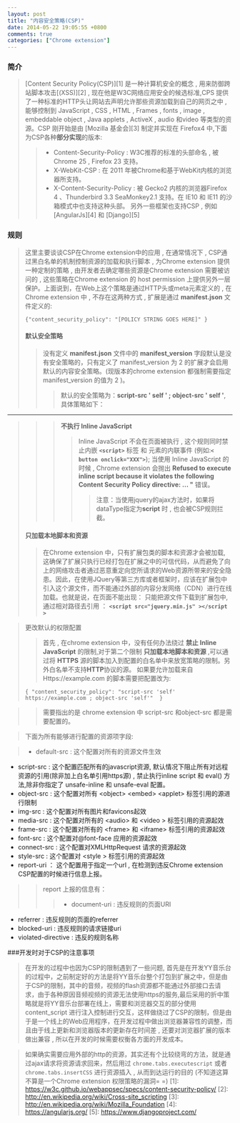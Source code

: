 ```yaml
---
layout: post
title: "内容安全策略(CSP)"
date: 2014-05-22 19:05:55 +0800
comments: true
categories: ["Chrome extension"]
---
```

### 简介

> [Content Security Policy(CSP)][1] 是一种计算机安全的概念 , 用来防御跨站脚本攻击[(XSS)][2] , 现在他是W3C网络应用安全的候选标准,CPS 提供了一种标准的HTTP头让网站去声明允许那些资源加载到自己的网页之中 , 能够控制到 JavaScript , CSS , HTML , Frames , fonts , image , embeddable object , Java applets , ActiveX , audio 和video 等类型的资源。CSP 刚开始是由 [Mozilla 基金会][3] 制定并实现在 Firefox4 中,下面为CSP各种**部分实现**的版本:
> 
> > *   Content-Security-Policy : W3C推荐的标准的头部命名 , 被 Chrome 25 , Firefox 23 支持。
> > *   X-WebKit-CSP : 在 2011 年被Chrome和基于WebKit内核的浏览器所支持。
> > *   X-Content-Security-Policy : 被 Gecko2 内核的浏览器Firefox 4 、Thunderbird 3.3 SeaMonkey2.1 支持。在 IE10 和 IE11 的沙箱模式中也支持这种头部。 另外一些框架也支持CSP , 例如 [AngularJs][4] 和 [Django][5]
<!-- more -->
### 规则

> 这里主要谈谈CSP在Chrome extension中的应用 , 在通常情况下 , CSP通过黑白名单的机制控制资源的加载和执行脚本 , 为Chrome extension 提供一种定制的策略 , 由开发者去确定哪些资源是Chrome extension 需要被访问的 , 这些策略在Chrome extension 的 host permission 上提供另外一层保护。上面说到，在Web上这个策略是通过HTTP头或meta元素定义的 , 在 Chrome extension 中 , 不存在这两种方式 , 扩展是通过 **manifest.json** 文件定义的:
> 
>  `{"content_security_policy": "[POLICY STRING GOES HERE]" }`
> 
> #### 默认安全策略
> 
> > 没有定义 **manifest.json** 文件中的 **manifest_version** 字段默认是没有安全策略的，只有定义了 manifest_version 为 2 的扩展才会启用默认的内容安全策略。(现版本的chrome extension 都强制需要指定 manifest_version 的值为 2 )。
> > 
> > > 默认的安全策略为：**script-src ' self ' ; object-src ' self '**,  具体策略如下：
********************
> > > **不执行 Inline JavaScript**
> > > > Inline JavaScript 不会在页面被执行 , 这个规则同时禁止内嵌 **`<script>`** 标签 和 元素的内联事件 (例如:**`< button onclick="XXX">`**); 当使用 Inline JavaScript 的时候 , Chrome extension 会抛出 **Refused to execute inline script because it violates the following Content Security Policy directive: ... "** 错误。
>>>>>注意：当使用jquery的ajax方法时，如果将dataType指定为**script** 时 , 也会被CSP规则拦截。
> #### 只加载本地脚本和资源
>> 在Chrome extension 中，只有扩展包类的脚本和资源才会被加载, 这确保了扩展只执行已经打包在扩展之中的可信代码，从而避免了向上的网络攻击者通过恶意重定向您所请求的Web资源所带来的安全隐患。因此，在使用JQuery等第三方库或者框架时，应该在扩展包中引入这个源文件，而不能通过外部的内容分发网络（CDN）进行在线加载。也就是说，在页面不能出现：
	<script src="http://ajax.googleapis.com/ajax
		/libs/jquery/2.0.1/jquery.min.js"></script>
    只能把源文件下载到扩展包中,通过相对路径去引用 ：
    **`<script src="jquery.min.js" ></script >`**

> 更改默认的权限配置
>> 首先 , 在chrome extension 中，没有任何办法绕过 **禁止 Inline JavaScript** 的限制,对于第二个限制 **只加载本地脚本和资源** ,可以通过将 **HTTPS** 源的脚本加入到配置的白名单中来放宽策略的限制。另外白名单不支持**HTTP**协议的源。
如果要允许加载来自Https://example.com 的脚本需要把配置改为:
>>
>`{
        "content_security_policy": "script-src 'self' https://example.com ; object-src 'self'" 
    }`
    
>>需要指出的是 chrome extension 中 script-src 和object-src 都是需要配置的。

>下面为所有能够进行配置的资源项字段:

> * default-src : 这个配置对所有的资源文件生效
* script-src : 这个配置匹配所有的javascript资源, 默认情况下阻止所有对远程资源的引用(除非加上白名单引用https源) , 禁止执行inline script 和 eval() 方法,除非你指定了 unsafe-inline 和 unsafe-eval 配置。
* object-src : 这个配置对所有 &lt;object&gt; &lt;embed&gt; &lt;applet&gt; 标签引用的源进行限制
* img-src : 这个配置对所有图片和favicons起效
* media-src : 这个配置对所有的 &lt;audio&gt; 和 &lt;video &gt; 标签引用的资源起效
* frame-src : 这个配置对所有的 &lt;frame&gt; 和 &lt;iframe&gt; 标签引用的资源起效
* font-src : 这个配置对@font-face 应用的资源起效
* connect-src : 这个配置对XMLHttpRequest 请求的资源起效
* style-src : 这个配置对 &lt;style &gt; 标签引用的资源起效
* report-uri ： 这个配置用于指定一个url , 在检测到违反Chrome extension CSP配置的时候进行信息上报。
>>report 上报的信息有：
>>> * document-uri : 违反规则的页面URI
* referrer : 违反规则的页面的referrer
* blocked-uri : 违反规则的请求链接uri
* violated-directive : 违反的规则名称

###开发时对于CSP的注意事项
>在开发的过程中也因为CSP的限制遇到了一些问题, 首先是在开发YY音乐台的过程中，之前制定好的方法是将YY音乐台整个打包到扩展之中，但是由于CSP的限制，其中的音频，视频的flash资源都不能通过外部接口去请求，由于各种原因音频视频的资源无法使用https的服务,最后采用的折中策略就是将YY音乐台部署在线上，需要和浏览器交互的部分使用 content_script 进行注入控制进行交互，这样做绕过了CSP的限制，但是由于是一个线上的Web应用程序，在开发过程中做出浏览器兼容性的调整，而且由于线上更新和浏览器版本的更新存在时间差 , 还要对浏览器扩展的版本做出兼容 , 所以在开发的时候需要权衡各方面的开发成本。
    
>如果确实需要应用外部的http的资源，其实还有个比较绕弯的方法，就是通过ajax请求将资源请求回来，然后用过 `chrome.tabs.executescript` 或者 `chrome.tabs.insertCSS` 进行资源插入 , 从而到达运行的目的 (不知道这算不算是一个Chrome extension 权限策略的漏洞= =)
 [1]: https://w3c.github.io/webappsec/specs/content-security-policy/
 [2]: http://en.wikipedia.org/wiki/Cross-site_scripting
 [3]: http://en.wikipedia.org/wiki/Mozilla_Foundation
 [4]: https://angularjs.org/
 [5]: https://www.djangoproject.com/